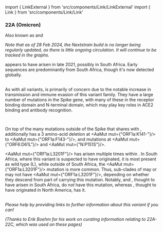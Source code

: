 import { LinkExternal } from 'src/components/Link/LinkExternal'
import { Link } from 'src/components/Link/Link'




<MdxContent filepath="VoCHeader.md" />

### 22A (Omicron)
Also known as <VarOrLin name="22A (Omicron)" invert={true}/> and <Who name="Omicron" />

_Note that as of 28 Feb 2024, the Nextstrain build is no longer being regularly updated, as there is little ongoing circulation. It will continue to be tracked in the graphs._

<MdxContent filepath="OmicronHeader.md" />

<VarOrLin name="22A (Omicron)"/> appears to have arisen in late 2021, possibly in South Africa. Early sequences are predominantly from South Africa, though it's now detected globally.
<br/><br/>

As with all <Who name="Omicron" /> variants, <VarOrLin name="22A (Omicron)" prefix=""/> is primarily of concern due to the notable increase in transmission and immune evasion of this variant family. They have a large number of mutations in the Spike gene, with many of these in the receptor binding domain and N-terminal domain, which may play key roles in ACE2 binding and antibody recognition.
<br/>

<MdxContent filepath="clusters/22A22B_Spike.md" />
<br/>

On top of the many mutations outside of the Spike that <VarOrLin name="22A (Omicron)" prefix=""/> shares with <VarOrLin name="21L (Omicron)" prefix=""/>, <VarOrLin name="22A (Omicron)" prefix=""/> additionally has a 3 amino-acid deletion at <AaMut mut={"ORF1a:K141-"}/> to <AaMut mut={"ORF1a:F143-"}/>, and mutations at <AaMut mut={"ORF6:D61L"}/> and <AaMut mut={"N:P151S"}/>.

<AaMut mut={"ORF1a:L3201F"}/> has arisen multiple times within <VarOrLin name="21L (Omicron)" prefix=""/>. In South Africa, where this variant is suspected to have originated, it is most present as wild type (L), while outside of South Africa, the <AaMut mut={"ORF1a:L3201F"}/> mutation is more common. Thus, sub-clades of <VarOrLin name="21L (Omicron)" prefix=""/> may or may not have <AaMut mut={"ORF1a:L3201F"}/>, depending on whether they descend from part of <VarOrLin name="21L (Omicron)" prefix=""/> carrying this mutation. Notably, <VarOrLin name="22A (Omicron)" prefix=""/> and <VarOrLin name="22B (Omicron)" prefix=""/>, thought to have arisen in South Africa, do <i>not</i> have this mutation, whereas <VarOrLin name="22C (Omicron)" prefix=""/>, thought to have originated in North America, has it.
<br/><br/>

_Please help by providing links to further information about this variant if you can!_

_(Thanks to Erik Boehm for his work on curating information relating to 22A-22C, which was used on these pages)_
